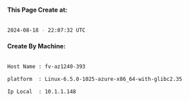 
   
#### This Page Create at:

```bash

2024-08-18 - 22:07:32 UTC

```

#### Create By Machine:

```bash

Host Name : fv-az1240-393

platform  : Linux-6.5.0-1025-azure-x86_64-with-glibc2.35

Ip Local  : 10.1.1.148

```

